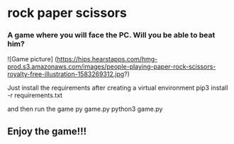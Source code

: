 # rock paper scissors

### A game where you will face the PC. Will you be able to beat him?
![Game picture]
(https://hips.hearstapps.com/hmg-prod.s3.amazonaws.com/images/people-playing-paper-rock-scissors-royalty-free-illustration-1583269312.jpg?)

Just install the requirements after creating a virtual environment
    pip3 install -r requirements.txt

and then run the game
    py game.py
    python3 game.py

## Enjoy the game!!!